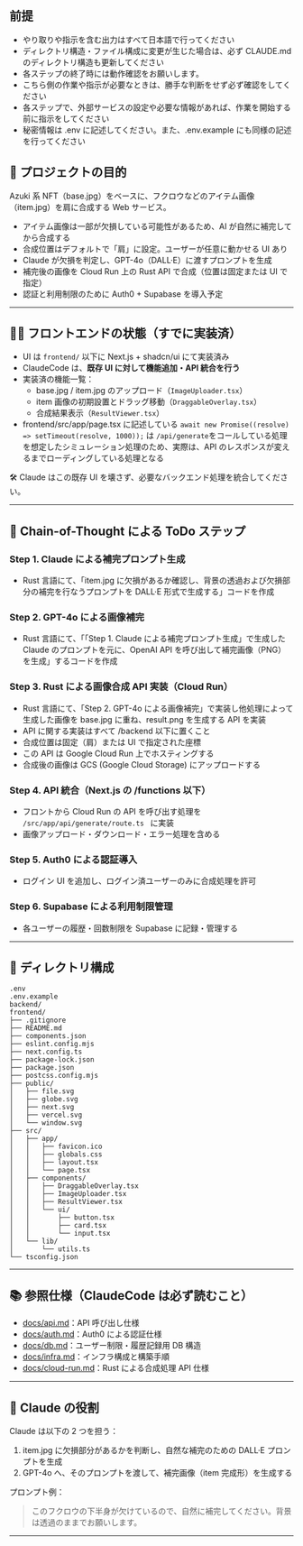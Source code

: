 ## 前提

- やり取りや指示を含む出力はすべて日本語で行ってください
- ディレクトリ構造・ファイル構成に変更が生じた場合は、必ず CLAUDE.md のディレクトリ構造も更新してください
- 各ステップの終了時には動作確認をお願いします。
- こちら側の作業や指示が必要なときは、勝手な判断をせず必ず確認をしてください
- 各ステップで、外部サービスの設定や必要な情報があれば、作業を開始する前に指示をしてください
- 秘密情報は .env に記述してください。また、.env.example にも同様の記述を行ってください

## 🎯 プロジェクトの目的

Azuki 系 NFT（base.jpg）をベースに、フクロウなどのアイテム画像（item.jpg）を肩に合成する Web サービス。

- アイテム画像は一部が欠損している可能性があるため、AI が自然に補完してから合成する
- 合成位置はデフォルトで「肩」に設定。ユーザーが任意に動かせる UI あり
- Claude が欠損を判定し、GPT-4o（DALL·E）に渡すプロンプトを生成
- 補完後の画像を Cloud Run 上の Rust API で合成（位置は固定または UI で指定）
- 認証と利用制限のために Auth0 + Supabase を導入予定

---

## 🧑‍💻 フロントエンドの状態（すでに実装済）

- UI は `frontend/` 以下に Next.js + shadcn/ui にて実装済み
- ClaudeCode は、**既存 UI に対して機能追加・API 統合を行う**
- 実装済の機能一覧：
  - base.jpg / item.jpg のアップロード（`ImageUploader.tsx`）
  - item 画像の初期設置とドラッグ移動（`DraggableOverlay.tsx`）
  - 合成結果表示（`ResultViewer.tsx`）
- frontend/src/app/page.tsx に記述している `await new Promise((resolve) => setTimeout(resolve, 1000));` は `/api/generate`をコールしている処理を想定したシミュレーション処理のため、実際は、API のレスポンスが変えるまでローディングしている処理となる

🛠 Claude はこの既存 UI を壊さず、必要なバックエンド処理を統合してください。

---

## 🔁 Chain-of-Thought による ToDo ステップ

### Step 1. Claude による補完プロンプト生成

- Rust 言語にて、「item.jpg に欠損があるか確認し、背景の透過および欠損部分の補完を行なうプロンプトを DALL·E 形式で生成する」コードを作成

### Step 2. GPT-4o による画像補完

- Rust 言語にて、「「Step 1. Claude による補完プロンプト生成」で生成した Claude のプロンプトを元に、OpenAI API を呼び出して補完画像（PNG）を生成」するコードを作成

### Step 3. Rust による画像合成 API 実装（Cloud Run）

- Rust 言語にて、「Step 2. GPT-4o による画像補完」で実装し他処理によって生成した画像を base.jpg に重ね、result.png を生成する API を実装
- API に関する実装はすべて /backend 以下に置くこと
- 合成位置は固定（肩）または UI で指定された座標
- この API は Google Cloud Run 上でホスティングする
- 合成後の画像は GCS (Google Cloud Storage) にアップロードする

### Step 4. API 統合（Next.js の /functions 以下）

- フロントから Cloud Run の API を呼び出す処理を `/src/app/api/generate/route.ts ` に実装
- 画像アップロード・ダウンロード・エラー処理を含める

### Step 5. Auth0 による認証導入

- ログイン UI を追加し、ログイン済ユーザーのみに合成処理を許可

### Step 6. Supabase による利用制限管理

- 各ユーザーの履歴・回数制限を Supabase に記録・管理する

---

## 📁 ディレクトリ構成

```
.env
.env.example
backend/
frontend/
├── .gitignore
├── README.md
├── components.json
├── eslint.config.mjs
├── next.config.ts
├── package-lock.json
├── package.json
├── postcss.config.mjs
├── public/
│   ├── file.svg
│   ├── globe.svg
│   ├── next.svg
│   ├── vercel.svg
│   └── window.svg
├── src/
│   ├── app/
│   │   ├── favicon.ico
│   │   ├── globals.css
│   │   ├── layout.tsx
│   │   └── page.tsx
│   ├── components/
│   │   ├── DraggableOverlay.tsx
│   │   ├── ImageUploader.tsx
│   │   ├── ResultViewer.tsx
│   │   └── ui/
│   │       ├── button.tsx
│   │       ├── card.tsx
│   │       └── input.tsx
│   └── lib/
│       └── utils.ts
└── tsconfig.json
```

---

## 📚 参照仕様（ClaudeCode は必ず読むこと）

- [docs/api.md](./docs/api.md)：API 呼び出し仕様
- [docs/auth.md](./docs/auth.md)：Auth0 による認証仕様
- [docs/db.md](./docs/db.md)：ユーザー制限・履歴記録用 DB 構造
- [docs/infra.md](./docs/infra.md)：インフラ構成と構築手順
- [docs/cloud-run.md](./docs/cloud-run.md)：Rust による合成処理 API 仕様

---

## 🤖 Claude の役割

Claude は以下の 2 つを担う：

1. item.jpg に欠損部分があるかを判断し、自然な補完のための DALL·E プロンプトを生成
2. GPT-4o へ、そのプロンプトを渡して、補完画像（item 完成形）を生成する

プロンプト例：

> このフクロウの下半身が欠けているので、自然に補完してください。背景は透過のままでお願いします。

---
